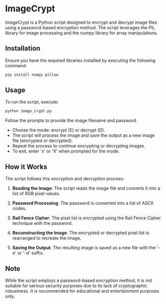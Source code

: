 # ImageCrypt

ImageCrypt is a Python script designed to encrypt and decrypt image files using a password-based encryption method. The script leverages the PIL library for image processing and the numpy library for array manipulations.

## Installation

Ensure you have the required libraries installed by executing the following command:

```bash
pip install numpy pillow
```

## Usage

To run the script, execute:

```bash
python image_crypt.py
```

Follow the prompts to provide the image filename and password.

- Choose the mode: encrypt (E) or decrypt (D).
- The script will process the image and save the output as a new image file (encrypted or decrypted).
- Repeat the process to continue encrypting or decrypting images.
- To exit, enter 'x' or 'X' when prompted for the mode.

## How it Works

The script follows this encryption and decryption process:

1. **Reading the Image**: The script reads the image file and converts it into a list of RGB pixel values.

2. **Password Processing**: The password is converted into a list of ASCII codes.

3. **Rail Fence Cipher**: The pixel list is encrypted using the Rail Fence Cipher technique with the password.

4. **Reconstructing the Image**: The encrypted or decrypted pixel list is rearranged to recreate the image.

5. **Saving the Output**: The resulting image is saved as a new file with the '-e' or '-d' suffix.

## Note

While the script employs a password-based encryption method, it is not suitable for serious security purposes due to its lack of cryptographic robustness. It is recommended for educational and entertainment purposes only.

